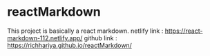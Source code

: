 # reactMarkdown
This project is basically a react markdown.
netlify link : https://react-markdown-112.netlify.app/
github link : https://richhariya.github.io/reactMarkdown/
